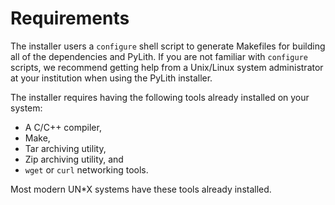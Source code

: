 # Requirements

The installer users a `configure` shell script to generate Makefiles for building all of the dependencies and PyLith. If you are not familiar with `configure` scripts, we recommend getting help from a Unix/Linux system administrator at your institution when using the PyLith installer.

The installer requires having the following tools already installed on your system:

* A C/C++ compiler,
* Make,
* Tar archiving utility,
* Zip archiving utility, and
* `wget` or `curl` networking tools.

Most modern UN*X systems have these tools already installed.
